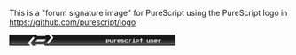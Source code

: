 This is a "forum signature image" for PureScript using the PureScript logo in https://github.com/purescript/logo

![](./exports/purescript-forum-sig-2020-07-10-02.png)
